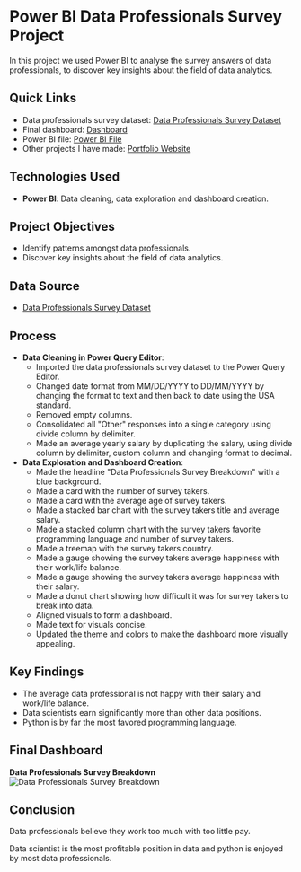 # Power BI Data Professionals Survey Project
In this project we used Power BI to analyse the survey answers of data professionals, to discover key insights about the field of data analytics. 

## Quick Links
- Data professionals survey dataset: [Data Professionals Survey Dataset](data_professionals_survey_dataset.xlsx)
- Final dashboard: [Dashboard](data_professionals_survey_breakdown.png)
- Power BI file: [Power BI File](data_professionals_survey_project.pbix)
- Other projects I have made: [Portfolio Website](https://lucashoffschmidt.github.io/)

## Technologies Used
- **Power BI**: Data cleaning, data exploration and dashboard creation.

## Project Objectives
- Identify patterns amongst data professionals.
- Discover key insights about the field of data analytics.

## Data Source
- [Data Professionals Survey Dataset](data_professionals_survey_dataset.xlsx)

## Process
- **Data Cleaning in Power Query Editor**:
  - Imported the data professionals survey dataset to the Power Query Editor. 
  - Changed date format from MM/DD/YYYY to DD/MM/YYYY by changing the format to text and then back to date using the USA standard.
  - Removed empty columns.
  - Consolidated all "Other" responses into a single category using divide column by delimiter.
  - Made an average yearly salary by duplicating the salary, using divide column by delimiter, custom column and changing format to decimal.
- **Data Exploration and Dashboard Creation**:
  - Made the headline "Data Professionals Survey Breakdown" with a blue background.
  - Made a card with the number of survey takers.
  - Made a card with the average age of survey takers.
  - Made a stacked bar chart with the survey takers title and average salary.
  - Made a stacked column chart with the survey takers favorite programming language and number of survey takers. 
  - Made a treemap with the survey takers country.
  - Made a gauge showing the survey takers average happiness with their work/life balance.
  - Made a gauge showing the survey takers average happiness with their salary.
  - Made a donut chart showing how difficult it was for survey takers to break into data.
  - Aligned visuals to form a dashboard.
  - Made text for visuals concise.
  - Updated the theme and colors to make the dashboard more visually appealing.

## Key Findings
- The average data professional is not happy with their salary and work/life balance.
- Data scientists earn significantly more than other data positions.
- Python is by far the most favored programming language.

## Final Dashboard
**Data Professionals Survey Breakdown**
![Data Professionals Survey Breakdown](data_professionals_survey_breakdown.png)

## Conclusion
Data professionals believe they work too much with too little pay.

Data scientist is the most profitable position in data and python is enjoyed by most data professionals.
